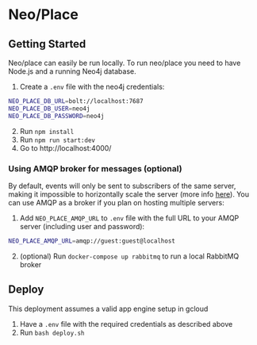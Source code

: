 # Neo/Place

## Getting Started
Neo/place can easily be run locally. To run neo/place you need to have Node.js and a running Neo4j database.

1. Create a `.env` file with the neo4j credentials:
```sh
NEO_PLACE_DB_URL=bolt://localhost:7687
NEO_PLACE_DB_USER=neo4j
NEO_PLACE_DB_PASSWORD=neo4j
```
2. Run `npm install`
3. Run `npm run start:dev`
4. Go to http://localhost:4000/

### Using AMQP broker for messages (optional)
By default, events will only be sent to subscribers of the same server, making it impossible to horizontally scale the server (more info [here](https://neo4j.com/docs/graphql-manual/current/subscriptions/scaling/)).
You can use AMQP as a broker if you plan on hosting multiple servers:

1. Add `NEO_PLACE_AMQP_URL` to `.env` file with the full URL to your AMQP server (including user and password):
```sh
NEO_PLACE_AMQP_URL=amqp://guest:guest@localhost
```
2. (optional) Run `docker-compose up rabbitmq` to run a local RabbitMQ broker

## Deploy
This deployment assumes a valid app engine setup in gcloud

1. Have a `.env` file with the required credentials as described above
2. Run `bash deploy.sh`
